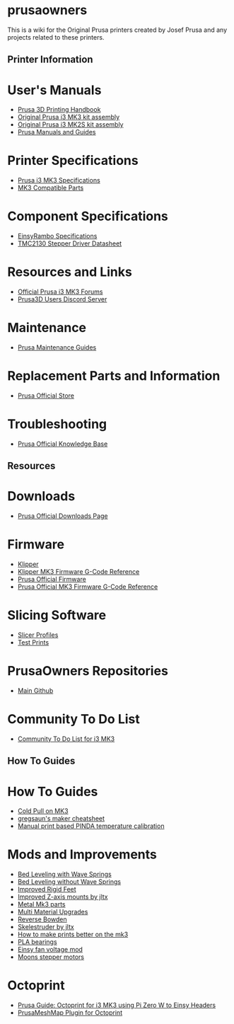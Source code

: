 # prusaowners
This is a wiki for the Original Prusa printers created by Josef Prusa and any projects related to these printers.
## Printer Information
# User's Manuals
- [Prusa 3D Printing Handbook](https://www.prusa3d.com/downloads/manual/prusa3d_manual_175_en.pdf)
- [Original Prusa i3 MK3 kit assembly](https://manual.prusa3d.com/c/Original_Prusa_i3_MK3_kit_assembly)
- [Original Prusa i3 MK2S kit assembly](https://manual.prusa3d.com/c/Original_Prusa_i3_MK2S_kit_assembly)
- [Prusa Manuals and Guides](https://manual.prusa3d.com/c/English_manuals)
# Printer Specifications
- [Prusa i3 MK3 Specifications]()
- [MK3 Compatible Parts]()
# Component Specifications
- [EinsyRambo Specifications](https://reprap.org/wiki/EinsyRambo)
- [TMC2130 Stepper Driver Datasheet](https://www.trinamic.com/fileadmin/assets/Products/ICs_Documents/TMC2130_datasheet.pdf)
# Resources and Links
- [Official Prusa i3 MK3 Forums](https://shop.prusa3d.com/forum/original-prusa-i3-mk3-f60)
- [Prusa3D Users Discord Server](https://discord.gg/hYUjSnW)
# Maintenance
- [Prusa Maintenance Guides](https://help.prusa3d.com/l/en/category/A6PvLnaCoU-maintenance)
# Replacement Parts and Information
- [Prusa Official Store](https://shop.prusa3d.com/en/)
# Troubleshooting
- [Prusa Official Knowledge Base](https://help.prusa3d.com/l/en)

## Resources
# Downloads
- [Prusa Official Downloads Page](https://www.prusa3d.com/drivers/)
# Firmware
- [Klipper](https://github.com/PrusaOwners/prusaowners/blob/master/Klipper.md)
- [Klipper MK3 Firmware G-Code Reference]()
- [Prusa Official Firmware](https://github.com/prusa3d/Prusa-Firmware)
- [Prusa Official MK3 Firmware G-Code Reference]()
# Slicing Software
- [Slicer Profiles](https://github.com/PrusaOwners/prusaowners/blob/master/Slicer_Profiles.md)
- [Test Prints](https://github.com/PrusaOwners/prusaowners/blob/master/Test_Prints.md)
# PrusaOwners Repositories
- [Main Github](https://github.com/PrusaOwners/prusaowners/)
# Community To Do List
- [Community To Do List for i3 MK3](https://github.com/PrusaOwners/prusaowners/blob/master/Community_To_Do_List_for_i3_MK3.md)
## How To Guides
# How To Guides
- [Cold Pull on MK3]()
- [gregsaun's maker cheatsheet](https://github.com/gregsaun/maker_cheatsheet)
- [Manual print based PINDA temperature calibration](https://github.com/PrusaOwners/prusaowners/blob/master/Manual_print_based_PINDA_temperature_calibration.md)
# Mods and Improvements
- [Bed Leveling with Wave Springs]()
- [Bed Leveling without Wave Springs](https://github.com/PrusaOwners/prusaowners/blob/master/Bed_Leveling_without_Wave_Springs.md)
- [Improved Rigid Feet](https://www.thingiverse.com/thing:2802540)
- [Improved Z-axis mounts by jltx](https://github.com/PrusaOwners/prusaowners/blob/master/Improved_Z-axis_mounts_by_jltx.md)
- [Metal Mk3 parts](https://github.com/PrusaOwners/prusaowners/blob/master/Metal_Mk3_parts.md)
- [Multi Material Upgrades]()
- [Reverse Bowden](https://www.thingiverse.com/thing:2783385)
- [Skelestruder by jltx](https://github.com/PrusaOwners/prusaowners/blob/master/Skelestruder_by_jltx.md)
- [How to make prints better on the mk3](https://github.com/PrusaOwners/prusaowners/blob/master/How_to_make_prints_better_on_the_mk3.md)
- [PLA bearings](https://github.com/PrusaOwners/prusaowners/blob/master/PLA_bearings.md)
- [Einsy fan voltage mod](https://github.com/PrusaOwners/prusaowners/blob/master/Einsy_fan_voltage_mod.md)
- [Moons stepper motors]()
# Octoprint
- [Prusa Guide: Octoprint for i3 MK3 using Pi Zero W to Einsy Headers](https://manual.prusa3d.com/c/Octoprint_for_Original_Prusa_i3_MK3)
- [PrusaMeshMap Plugin for Octoprint](https://github.com/PrusaOwners/OctoPrint-PrusaMeshMap)
